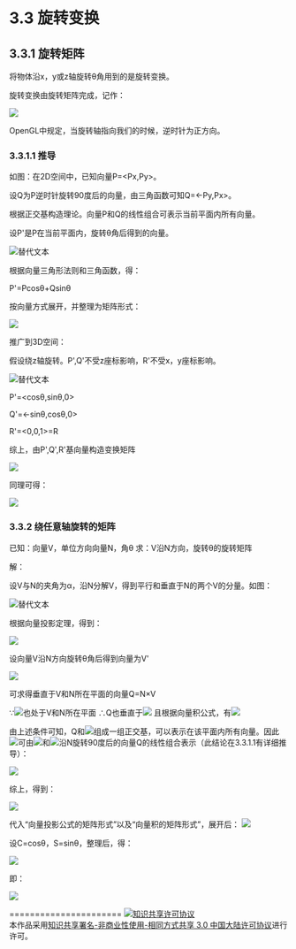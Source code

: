 # 3.3 旋转变换

## 3.3.1 旋转矩阵

将物体沿x，y或z轴旋转θ角用到的是旋转变换。

旋转变换由旋转矩阵完成，记作：

<img src="http://latex.codecogs.com/gif.latex?{R_x}\left( \theta  \right),{R_y}\left( \theta  \right),{R_z}\left( \theta  \right)">

OpenGL中规定，当旋转轴指向我们的时候，逆时针为正方向。

### 3.3.1.1 推导

如图：在2D空间中，已知向量P=\<Px,Py\>。

设Q为P逆时针旋转90度后的向量，由三角函数可知Q=\<-Py,Px\>。

根据正交基构造理论。向量P和Q的线性组合可表示当前平面内所有向量。

设P'是P在当前平面内，旋转θ角后得到的向量。

![替代文本](pic/3-3-1.png "3-3-1.png")

根据向量三角形法则和三角函数，得：

P'=Pcosθ+Qsinθ

按向量方式展开，并整理为矩阵形式：

<img src="http://latex.codecogs.com/gif.latex?\begin{array}{l}
P' = \cos \theta \left[ {\begin{array}{*{20}{c}}
{{P_x}}\\
{{P_y}}
\end{array}} \right] + \sin \theta \left[ {\begin{array}{*{20}{c}}
{ - {P_y}}\\
{{P_x}}
\end{array}} \right]\\
 = \left[ {\begin{array}{*{20}{c}}
{\cos \theta }&{ - \sin \theta }\\
{\sin \theta }&{\cos \theta }
\end{array}} \right]\left[ {\begin{array}{*{20}{c}}
{{P_x}}\\
{{P_y}}
\end{array}} \right]
\end{array}">

推广到3D空间：

假设绕z轴旋转。P',Q'不受z座标影响，R'不受x，y座标影响。

![替代文本](pic/3-3-2.png "3-3-2.png")

P'=\<cosθ,sinθ,0\>

Q'=\<-sinθ,cosθ,0\>

R'=\<0,0,1\>=R

综上，由P',Q',R'基向量构造变换矩阵

<img src="http://latex.codecogs.com/gif.latex?{R_z}\left( \theta  \right) = \left[ {\begin{array}{*{20}{c}}
{P'}&{Q'}&{R'}
\end{array}} \right] = \left[ {\begin{array}{*{20}{c}}
{{\rm{cos}}\theta }&{ - {\rm{sin}}\theta }&0\\
{{\rm{sin}}\theta }&{{\rm{cos}}\theta }&0\\
0&0&1
\end{array}} \right]">

同理可得：

<img src="http://latex.codecogs.com/gif.latex?\begin{array}{l}
{R_x}\left( \theta  \right) = \left[ {\begin{array}{*{20}{c}}
1&0&0\\
0&{{\rm{cos}}\theta }&{ - {\rm{sin}}\theta }\\
0&{{\rm{sin}}\theta }&{{\rm{cos}}\theta }
\end{array}} \right]\\
{R_y}\left( \theta  \right) = \left[ {\begin{array}{*{20}{c}}
{{\rm{cos}}\theta }&0&{{\rm{sin}}\theta }\\
0&1&0\\
{ - {\rm{sin}}\theta }&0&{{\rm{cos}}\theta }
\end{array}} \right]
\end{array}">

### 3.3.2 绕任意轴旋转的矩阵

已知：向量V，单位方向向量N，角θ
求：V沿N方向，旋转θ的旋转矩阵

解：

设V与N的夹角为α，沿N分解V，得到平行和垂直于N的两个V的分量。如图：

![替代文本](pic/3-3-3.png "3-3-3.png")

根据向量投影定理，得到：

<img src="http://latex.codecogs.com/gif.latex?\begin{array}{l}
V = {V_\parallel } + {V_ \bot }\\
{V_\parallel } = \left( {N \cdot V} \right)N\\
{V_ \bot } = V - \left( {N \cdot V} \right)N\\
\left| {{V_ \bot }} \right| = \left| V \right|\sin \alpha 
\end{array}">

设向量V沿N方向旋转θ角后得到向量为V'

<img src="http://latex.codecogs.com/gif.latex?V' = V{'_\parallel } + V{'_ \bot }">

可求得垂直于V和N所在平面的向量Q=N×V

∵<img src="http://latex.codecogs.com/gif.latex?{V_ \bot }">也处于V和N所在平面 ∴Q也垂直于<img src="http://latex.codecogs.com/gif.latex?{V_ \bot }"> 且根据向量积公式，有<img src="http://latex.codecogs.com/gif.latex?\left| Q \right| = \left| {{V_ \bot }} \right|">

由上述条件可知，Q和<img src="http://latex.codecogs.com/gif.latex?{V_ \bot }">组成一组正交基，可以表示在该平面内所有向量。因此<img src="http://latex.codecogs.com/gif.latex?V{'_ \bot }">可由<img src="http://latex.codecogs.com/gif.latex?{V_ \bot }">和<img src="http://latex.codecogs.com/gif.latex?{V_ \bot }">沿N旋转90度后的向量Q的线性组合表示（此结论在3.3.1.1有详细推导）：

<img src="http://latex.codecogs.com/gif.latex?{V_ \bot } = {V_ \bot }\cos \theta  + Q\sin \theta  = \left[ {V - \left( {N \cdot V} \right)N} \right]\cos \theta  + \left( {N \times V} \right)\sin \theta ">

综上，得到：

<img src="http://latex.codecogs.com/gif.latex?V' = {V_\parallel } + V{'_ \bot } = \left( {N \cdot V} \right)N + \left[ {V - \left( {N \cdot V} \right)N} \right]\cos \theta  + \left( {N \times V} \right)\sin \theta  = V\cos \theta  + \left( {N \times V} \right)\sin \theta  + \left( {N \cdot V} \right)N\left( {1 - \cos \theta } \right)">

代入“向量投影公式的矩阵形式”以及“向量积的矩阵形式”，展开后：
<img src="http://latex.codecogs.com/gif.latex?V' = \left[ {\begin{array}{*{20}{c}}
1&0&0\\
0&1&0\\
0&0&1
\end{array}} \right]\cos \theta V + \left[ {\begin{array}{*{20}{c}}
0&{ - {N_z}}&{{N_y}}\\
{{N_z}}&0&{ - {N_x}}\\
{ - {N_y}}&{{N_x}}&0
\end{array}} \right]\sin \theta V + \left[ {\begin{array}{*{20}{c}}
{{N^2}_x}&{{N_x}{N_y}}&{{N_x}{N_z}}\\
{{N_x}{N_y}}&{{N^2}_y}&{{N_y}{N_z}}\\
{{N_x}{N_z}}&{{N_y}{N_z}}&{N_z^2}
\end{array}} \right]\left( {1 - \cos \theta } \right)V">

设C=cosθ，S=sinθ，整理后，得：

<img src="http://latex.codecogs.com/gif.latex?V' = \left[ {\begin{array}{*{20}{c}}
{C + N_x^2\left( {1 - C} \right)}&{{N_x}{N_y}\left( {1 - C} \right) - {N_z}S}&{{N_x}{N_z}\left( {1 - C} \right) + {N_y}S}\\
{{N_x}{N_y}\left( {1 - C} \right) + {N_z}S}&{C + N_y^2\left( {1 - C} \right)}&{{N_y}{N_z}\left( {1 - C} \right) - {N_x}S}\\
{{N_x}{N_z}\left( {1 - C} \right) - {N_y}S}&{{N_y}{N_z}\left( {1 - C} \right) + {N_x}S}&{C + N_z^2\left( {1 - C} \right)}
\end{array}} \right]V">

即：

<img src="http://latex.codecogs.com/gif.latex?R\left( {N,k} \right) = \left[ {\begin{array}{*{20}{c}}
{C + N_x^2\left( {1 - C} \right)}&{{N_x}{N_y}\left( {1 - C} \right) - {N_z}S}&{{N_x}{N_z}\left( {1 - C} \right) + {N_y}S}\\
{{N_x}{N_y}\left( {1 - C} \right) + {N_z}S}&{C + N_y^2\left( {1 - C} \right)}&{{N_y}{N_z}\left( {1 - C} \right) - {N_x}S}\\
{{N_x}{N_z}\left( {1 - C} \right) - {N_y}S}&{{N_y}{N_z}\left( {1 - C} \right) + {N_x}S}&{C + N_z^2\left( {1 - C} \right)}
\end{array}} \right]">

======================
<a rel="license" href="http://creativecommons.org/licenses/by-nc-sa/3.0/cn/"><img alt="知识共享许可协议" style="border-width:0" src="https://i.creativecommons.org/l/by-nc-sa/3.0/cn/88x31.png" /></a><br />本作品采用<a rel="license" href="http://creativecommons.org/licenses/by-nc-sa/3.0/cn/">知识共享署名-非商业性使用-相同方式共享 3.0 中国大陆许可协议</a>进行许可。